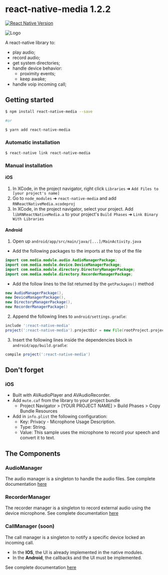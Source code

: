 

# react-native-media 1.2.2

[![React Native Version](https://img.shields.io/badge/react--native-latest-blue.svg?style=flat-square)](http://facebook.github.io/react-native/releases)

![Logo](logo.png)

A react-native library to:
- play audio;
- record audio;
- get system directories;
- handle device behavior:
    - proximity events;
    - keep awake;
- handle voip incoming call;

## Getting started
```bash
$ npm install react-native-media --save

#or

$ yarn add react-native-media
```

### Automatic installation

`$ react-native link react-native-media`

### Manual installation

#### iOS

1. In XCode, in the project navigator, right click `Libraries` ➜ `Add Files to [your project's name]`
2. Go to `node_modules` ➜ `react-native-media` and add `RNReactNativeMedia.xcodeproj`
3. In XCode, in the project navigator, select your project. Add `libRNReactNativeMedia.a` to your project's `Build Phases` ➜ `Link Binary With Libraries`

#### Android

1. Open up `android/app/src/main/java/[...]/MainActivity.java`
  - Add the following packages to the imports at the top of the file
```java
import com.media.module.audio.AudioManagerPackage;
import com.media.module.device.DeviceManagerPackage;
import com.media.module.directory.DirectoryManagerPackage;
import com.media.module.directory.RecorderManagerPackage;
```
  - Add the follow lines to the list returned by the `getPackages()` method
```java
new AudioManagerPackage(),
new DeviceManagerPackage(),
new DirectoryManagerPackage(),
new RecorderManagerPackage()
```
2. Append the following lines to `android/settings.gradle`:
```groovy
include ':react-native-media'
project(':react-native-media').projectDir = new File(rootProject.projectDir, '../node_modules/react-native-media/android')
```
3. Insert the following lines inside the dependencies block in `android/app/build.gradle`:
```groovy
compile project(':react-native-media')
```
## Don't forget

### iOS

* Built with AVAudioPlayer and AVAudioRecorder.
* Add `mute.caf` from the library to your project bundle
    * Project Navigator > [YOUR PROJECT NAME] > Build Phases > Copy Bundle Resources
* Add in `info.plist` the following configuration:
    * Key: Privacy - Microphone Usage Description.
    * Type: String.
    * Value: This sample uses the microphone to record your speech and convert it to text.

## The Components

### AudioManager

The audio manager is a singleton to handle the audio files.
See complete documentation [here](https://github.com/renanpupin/react-native-media/wiki/AudioManager)

### RecorderManager

The recorder manager is a singleton to record external audio using the device microphone.
See complete documentation [here](https://github.com/renanpupin/react-native-media/wiki/RecorderManager)

### CallManager (soon)

The call manager is a singleton to notify a specific device locked an incoming call.
* In the **IOS**, the UI is already implemented in the native modules.
* In the **Android**, the callbacks  and the UI must be implemented.

See complete documentation [here](https://github.com/renanpupin/react-native-media/wiki/CallManager)
